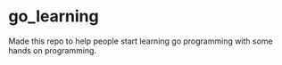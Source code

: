 # go_learning
Made this repo to help people start learning go programming with some hands on programming. 
